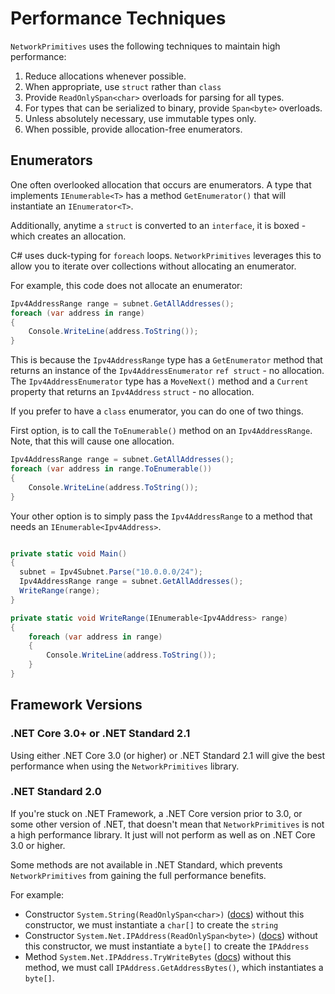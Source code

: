 # Performance Techniques

`NetworkPrimitives` uses the following techniques to maintain high performance:

1. Reduce allocations whenever possible.
2. When appropriate, use `struct` rather than `class`
3. Provide `ReadOnlySpan<char>` overloads for parsing for all types.
4. For types that can be serialized to binary, provide `Span<byte>` overloads.
5. Unless absolutely necessary, use immutable types only.
6. When possible, provide allocation-free enumerators.

## Enumerators

One often overlooked allocation that occurs are enumerators.  A type that implements
`IEnumerable<T>` has a method `GetEnumerator()` that will instantiate an `IEnumerator<T>`.

Additionally, anytime a `struct` is converted to an `interface`, it is boxed - which
creates an allocation.

C# uses duck-typing for `foreach` loops.  `NetworkPrimitives` leverages this to
allow you to iterate over collections without allocating an enumerator.  

For example, this code does not allocate an enumerator:

```c#
Ipv4AddressRange range = subnet.GetAllAddresses();
foreach (var address in range)
{
    Console.WriteLine(address.ToString());
}
```

This is because the `Ipv4AddressRange` type has a `GetEnumerator` method that 
returns an instance of the `Ipv4AddressEnumerator` `ref struct` - no allocation.
The `Ipv4AddressEnumerator` type has a `MoveNext()` method and a `Current`
property that returns an `Ipv4Address` `struct` - no allocation.


If you prefer to have a `class` enumerator, you can do one of two things.

First option, is to call the `ToEnumerable()` method on an `Ipv4AddressRange`.
Note, that this will cause one allocation.

```c#
Ipv4AddressRange range = subnet.GetAllAddresses();
foreach (var address in range.ToEnumerable())
{
    Console.WriteLine(address.ToString());
}
```

Your other option is to simply pass the `Ipv4AddressRange` to a method that
needs an `IEnumerable<Ipv4Address>`.


```c#

private static void Main()
{
  subnet = Ipv4Subnet.Parse("10.0.0.0/24");
  Ipv4AddressRange range = subnet.GetAllAddresses();
  WriteRange(range);
}

private static void WriteRange(IEnumerable<Ipv4Address> range)
{
    foreach (var address in range)
    {
        Console.WriteLine(address.ToString());
    }
}
```



## Framework Versions

### .NET Core 3.0+ or .NET Standard 2.1

Using either .NET Core 3.0 (or higher) or .NET Standard 2.1 will give the
best performance when using the `NetworkPrimitives` library.

### .NET Standard 2.0

If you're stuck on .NET Framework, a .NET Core version prior to 3.0, 
or some other version of .NET, that doesn't mean that `NetworkPrimitives`
is not a high performance library.  It just will not perform as well as 
on .NET Core 3.0 or higher.

Some methods are not available in .NET Standard, which prevents 
`NetworkPrimitives` from gaining the full performance benefits.

For example:

- Constructor `System.String(ReadOnlySpan<char>)` ([docs](https://docs.microsoft.com/en-us/dotnet/api/system.string.-ctor?#System_String__ctor_System_ReadOnlySpan_System_Char__))
  without this constructor, we must instantiate a `char[]` to create the `string`
- Constructor `System.Net.IPAddress(ReadOnlySpan<byte>)` ([docs](https://docs.microsoft.com/en-us/dotnet/api/system.net.ipaddress.-ctor?#System_Net_IPAddress__ctor_System_ReadOnlySpan_System_Byte__))
  without this constructor, we must instantiate a `byte[]` to create the `IPAddress`
- Method `System.Net.IPAddress.TryWriteBytes` ([docs](https://docs.microsoft.com/en-us/dotnet/api/system.net.ipaddress.trywritebytes))
  without this method, we must call `IPAddress.GetAddressBytes()`, which instantiates a `byte[]`.